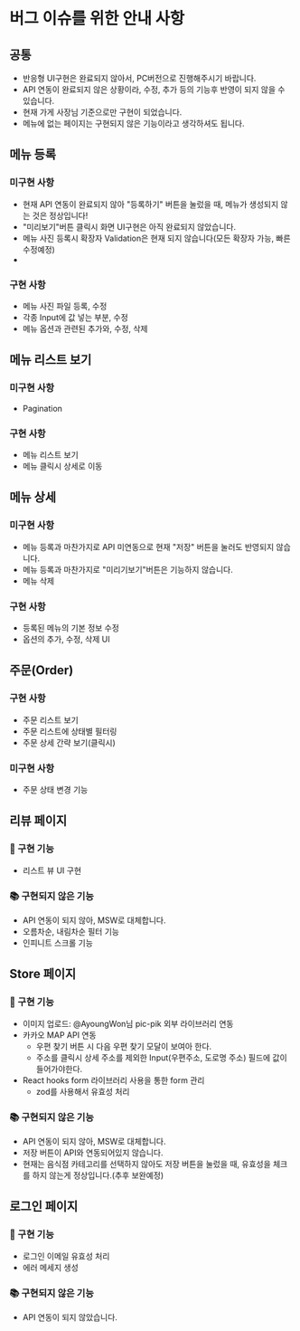 # 버그 이슈를 위한 안내 사항

## 공통

- 반응형 UI구현은 완료되지 않아서, PC버전으로 진행해주시기 바랍니다.
- API 연동이 완료되지 않은 상황이라, 수정, 추가 등의 기능후 반영이 되지 않을 수 있습니다.
- 현재 가게 사장님 기준으로만 구현이 되었습니다.
- 메뉴에 없는 페이지는 구현되지 않은 기능이라고 생각하셔도 됩니다.

## 메뉴 등록

### 미구현 사항

- 현재 API 연동이 완료되지 않아 "등록하기" 버튼을 눌렀을 때, 메뉴가 생성되지 않는 것은 정상입니다!
- "미리보기"버튼 클릭시 화면 UI구현은 아직 완료되지 않았습니다.
- 메뉴 사진 등록시 확장자 Validation은 현재 되지 않습니다(모든 확장자 가능, 빠른 수정예정)
-

### 구현 사항

- 메뉴 사진 파일 등록, 수정
- 각종 Input에 값 넣는 부분, 수정
- 메뉴 옵션과 관련된 추가와, 수정, 삭제

## 메뉴 리스트 보기

### 미구현 사항

- Pagination

### 구현 사항

- 메뉴 리스트 보기
- 메뉴 클릭시 상세로 이동

## 메뉴 상세

### 미구현 사항

- 메뉴 등록과 마찬가지로 API 미연동으로 현재 "저장" 버튼을 눌러도 반영되지 않습니다.
- 메뉴 등록과 마찬가지로 "미리기보기"버튼은 기능하지 않습니다.
- 메뉴 삭제

### 구현 사항

- 등록된 메뉴의 기본 정보 수정
- 옵션의 추가, 수정, 삭제 UI

## 주문(Order)

### 구현 사항

- 주문 리스트 보기
- 주문 리스트에 상태별 필터링
- 주문 상세 간략 보기(클릭시)

### 미구현 사항

- 주문 상태 변경 기능

## 리뷰 페이지

### 📝 구현 기능

- 리스트 뷰 UI 구현

### 📚 구현되지 않은 기능

- API 연동이 되지 않아, MSW로 대체합니다.
- 오름차순, 내림차순 필터 기능
- 인피니트 스크롤 기능

## Store 페이지

### 📝 구현 기능

- 이미지 업로드: @AyoungWon님 pic-pik 외부 라이브러리 연동
- 카카오 MAP API 연동
  - 우편 찾기 버튼 시 다음 우편 찾기 모달이 보여아 한다.
  - 주소를 클릭시 상세 주소를 제외한 Input(우편주소, 도로명 주소) 필드에 값이 들어가야한다.
- React hooks form 라이브러리 사용을 통한 form 관리
  - zod를 사용해서 유효성 처리

### 📚 구현되지 않은 기능

- API 연동이 되지 않아, MSW로 대체합니다.
- 저장 버튼이 API와 연동되어있지 않습니다.
- 현재는 음식점 카테고리를 선택하지 않아도 저장 버튼을 눌렀을 때, 유효성을 체크를 하지 않는게 정상입니다.(추후 보완예정)

## 로그인 페이지

### 📝 구현 기능

- 로그인 이메일 유효성 처리
- 에러 메세지 생성

### 📚 구현되지 않은 기능

- API 연동이 되지 않았습니다.
